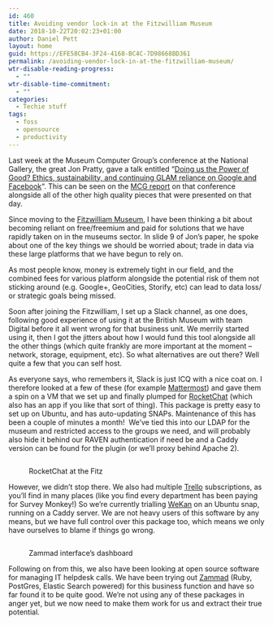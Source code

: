 ```yaml
---
id: 460
title: Avoiding vendor lock-in at the Fitzwilliam Museum
date: 2018-10-22T20:02:23+01:00
author: Daniel Pett
layout: home
guid: https://EFE58CB4-3F24-4168-BC4C-7D98668BD361
permalink: /avoiding-vendor-lock-in-at-the-fitzwilliam-museum/
wtr-disable-reading-progress:
  - ""
wtr-disable-time-commitment:
  - ""
categories:
  - Techie stuff
tags:
  - foss
  - opensource
  - productivity
---
```

Last week at the Museum Computer Group&#8217;s conference at the National Gallery, the great Jon Pratty, gave a talk entitled &#8220;[Doing us the Power of Good? Ethics, sustainability, and continuing GLAM reliance on Google and Facebook](https://www.slideshare.net/museumscomputergroup/doing-us-the-power-of-good-ethics-sustainability-and-continuing-glam-reliance-on-google-and-facebook?ref=http://www.museumscomputergroup.org.uk/events/museumstech2018/)&#8220;. This can be seen on the [MCG report](http://www.museumscomputergroup.org.uk/events/museumstech2018/) on that conference alongside all of the other high quality pieces that were presented on that day.&nbsp;

Since moving to the [Fitzwilliam Museum](https://fitzmuseum.cam.ac.uk), I have been thinking a bit about becoming reliant on free/freemium and paid for solutions that we have rapidly taken on in the museums sector. In slide 9 of Jon&#8217;s paper, he spoke about one of the key things we should be worried about; trade in data via these large platforms that we have begun to rely on.&nbsp;

As most people know, money is extremely tight in our field, and the combined fees for various platform alongside the potential risk of them not sticking around (e.g. Google+, GeoCities, Storify, etc) can lead to data loss/ or strategic goals being missed.&nbsp;

Soon after joining the Fitzwilliam, I set up a Slack channel, as one does, following good experience of using it at the British Museum with team Digital before it all went wrong for that business unit. We merrily started using it, then I got the jitters about how I would fund this tool alongside all the other things (which quite frankly are more important at the moment &#8211; network, storage, equipment, etc). So what alternatives are out there? Well quite a few that you can self host. 

As everyone says, who remembers it, Slack is just ICQ with a nice coat on. I therefore looked at a few of these (for example [Mattermost](https://mattermost.com/)) and gave them a spin on a VM that we set up and finally plumped for [RocketChat](https://rocket.chat/) (which also has an app if you like that sort of thing). This package is pretty easy to set up on Ubuntu, and has auto-updating SNAPs. Maintenance of this has been a couple of minutes a month!&nbsp; We&#8217;ve tied this into our LDAP for the museum and restricted access to the groups we need, and will probably also hide it behind our RAVEN authentication if need be and a Caddy version can be found for the plugin (or we&#8217;ll proxy behind Apache 2).<figure class="wp-block-image">

<img src="https://museologi.st/images/uploads/2018/10/Screen-Shot-2018-10-22-at-20.58.44.png" alt="" class="wp-image-462" srcset="https://museologi.st/images/uploads/2018/10/Screen-Shot-2018-10-22-at-20.58.44.png 2496w, https://museologi.st/images/uploads/2018/10/Screen-Shot-2018-10-22-at-20.58.44-300x165.png 300w, https://museologi.st/images/uploads/2018/10/Screen-Shot-2018-10-22-at-20.58.44-768x423.png 768w, https://museologi.st/images/uploads/2018/10/Screen-Shot-2018-10-22-at-20.58.44-1024x564.png 1024w" sizes="(max-width: 2496px) 100vw, 2496px" /> <figcaption>RocketChat at the Fitz</figcaption></figure> 

However, we didn&#8217;t stop there. We also had multiple [Trello](https://trello.com/) subscriptions, as you&#8217;ll find in many places (like you find every department has been paying for Survey Monkey!) So we&#8217;re currently trialling [WeKan](https://wekan.github.io/) on an Ubuntu snap, running on a Caddy server. We are not heavy users of this software by any means, but we have full control over this package too, which means we only have ourselves to blame if things go wrong.&nbsp;<figure class="wp-block-image">

<img src="https://museologi.st/images/uploads/2018/10/Screen-Shot-2018-10-22-at-20.57.29.png" alt="" class="wp-image-461" srcset="https://museologi.st/images/uploads/2018/10/Screen-Shot-2018-10-22-at-20.57.29.png 2496w, https://museologi.st/images/uploads/2018/10/Screen-Shot-2018-10-22-at-20.57.29-300x130.png 300w, https://museologi.st/images/uploads/2018/10/Screen-Shot-2018-10-22-at-20.57.29-768x332.png 768w, https://museologi.st/images/uploads/2018/10/Screen-Shot-2018-10-22-at-20.57.29-1024x442.png 1024w" sizes="(max-width: 2496px) 100vw, 2496px" /> <figcaption>Zammad interface&#8217;s dashboard</figcaption></figure> 

Following on from this, we also have been looking at open source software for managing IT helpdesk calls. We have been trying out [Zammad](https://zammad.org/) (Ruby, PostGres, Elastic Search powered) for this business function and have so far found it to be quite good. We&#8217;re not using any of these packages in anger yet, but we now need to make them work for us and extract their true potential.&nbsp;